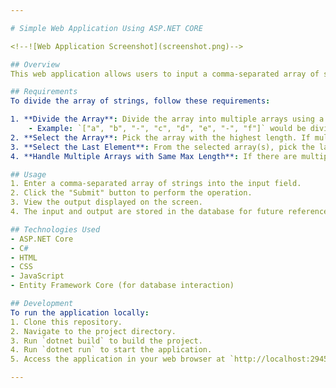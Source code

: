 ```yaml
---

# Simple Web Application Using ASP.NET CORE

<!--![Web Application Screenshot](screenshot.png)-->

## Overview
This web application allows users to input a comma-separated array of strings. The application performs operations on the input array according to the listed requirements and displays the output to the user. Additionally, it stores both the input and output in the database.

## Requirements
To divide the array of strings, follow these requirements:

1. **Divide the Array**: Divide the array into multiple arrays using a dash (`-`) as the separator.
    - Example: `["a", "b", "-", "c", "d", "e", "-", "f"]` would be divided into 3 arrays: `["a", "b"]`, `["c", "d", "e"]`, and `["f"]`.
2. **Select the Array**: Pick the array with the highest length. If multiple arrays have the same maximum length, select all of them.
3. **Select the Last Element**: From the selected array(s), pick the last element. This element will be the result.
4. **Handle Multiple Arrays with Same Max Length**: If there are multiple arrays with the same maximum length, select the last element of each of these arrays and return the string with the maximum number of characters.

## Usage
1. Enter a comma-separated array of strings into the input field.
2. Click the "Submit" button to perform the operation.
3. View the output displayed on the screen.
4. The input and output are stored in the database for future reference.

## Technologies Used
- ASP.NET Core
- C#
- HTML
- CSS
- JavaScript
- Entity Framework Core (for database interaction)

## Development
To run the application locally:
1. Clone this repository.
2. Navigate to the project directory.
3. Run `dotnet build` to build the project.
4. Run `dotnet run` to start the application.
5. Access the application in your web browser at `http://localhost:29457`.

---
```

